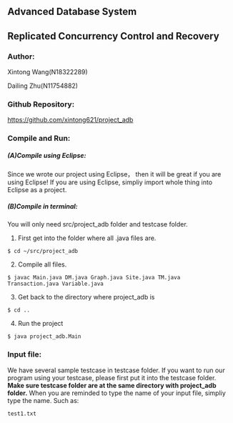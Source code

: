 ## **Advanced Database System** 
## **Replicated Concurrency Control and Recovery**

### **Author:**

  Xintong Wang(N18322289)
  
  Dailing Zhu(N11754882)
  


### **Github Repository:** 
  https://github.com/xintong621/project_adb




### **Compile and Run:**

##### (A)Compile using Eclipse:

Since we wrote our project using Eclipse， then it will be great if you are using Eclipse!
If you are using Eclipse, simpliy import whole thing into Eclipse as a project.

##### (B)Compile in terminal:
You will only need src/project_adb folder and testcase folder.

1. First get into the folder where all .java files are.
```
$ cd ~/src/project_adb
```
2. Compile all files.
```
$ javac Main.java DM.java Graph.java Site.java TM.java Transaction.java Variable.java
```
3. Get back to the directory where project_adb is
```
$ cd ..
```
4. Run the project
```
$ java project_adb.Main
```


### **Input file:**

We have several sample testcase in testcase folder. If you want to run our program using your testcase, please first put it into the testcase folder. **Make sure testcase folder are at the same directory with project_adb folder.**
When you are reminded to type the name of your input file, simpliy type the name. Such as:
```
test1.txt
```


